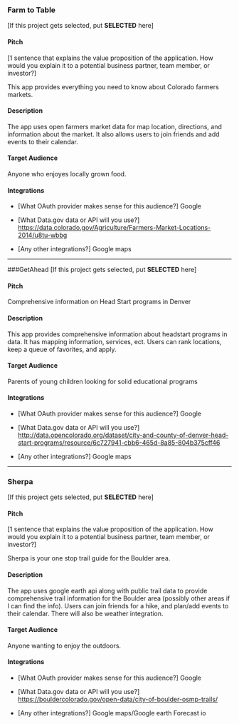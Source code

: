 ### Farm to Table

[If this project gets selected, put **SELECTED** here]

#### Pitch

[1 sentence that explains the value proposition of the application. How would
you explain it to a potential business partner, team member, or investor?]

This app provides everything you need to know about Colorado farmers markets.

#### Description

The app uses open farmers market data for map location, directions, and information about the market. It also allows users to join friends and add events to their calendar.

#### Target Audience

Anyone who enjoyes locally grown food.

#### Integrations

* [What OAuth provider makes sense for this audience?]
Google

* [What Data.gov data or API will you use?]
https://data.colorado.gov/Agriculture/Farmers-Market-Locations-2014/u8tu-wbbg

* [Any other integrations?]
Google maps
--------------------------------------------------------------------------------------

###GetAhead
[If this project gets selected, put **SELECTED** here]

#### Pitch

Comprehensive information on Head Start programs in Denver

#### Description

This app provides comprehensive information about headstart programs in data. It has mapping information, services, ect. Users can rank locations, keep a queue of favorites, and apply.

#### Target Audience

Parents of young children looking for solid educational programs

#### Integrations

* [What OAuth provider makes sense for this audience?]
Google

* [What Data.gov data or API will you use?]
http://data.opencolorado.org/dataset/city-and-county-of-denver-head-start-programs/resource/6c727941-cbb6-465d-8a85-804b375cff46

* [Any other integrations?]
Google maps
--------------------------------------------------------------------------------------

### Sherpa

[If this project gets selected, put **SELECTED** here]

#### Pitch

[1 sentence that explains the value proposition of the application. How would
you explain it to a potential business partner, team member, or investor?]

Sherpa is your one stop trail guide for the Boulder area.

#### Description

The app uses google earth api along with public trail data to provide comprehensive trail information for the Boulder area (possibly other areas if I can find the info). Users can join friends for a hike, and plan/add events to their calendar. There will also be weather integration.

#### Target Audience

Anyone wanting to enjoy the outdoors.

#### Integrations

* [What OAuth provider makes sense for this audience?]
Google

* [What Data.gov data or API will you use?]
https://bouldercolorado.gov/open-data/city-of-boulder-osmp-trails/

* [Any other integrations?]
Google maps/Google earth
Forecast io

